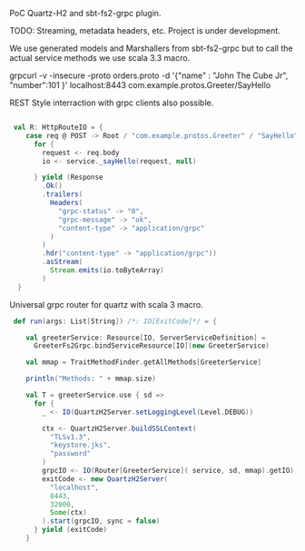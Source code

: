 PoC Quartz-H2 and sbt-fs2-grpc plugin.

TODO:
Streaming, metadata headers, etc.
Project is under development.

We use generated models and Marshallers from sbt-fs2-grpc but to call the actual service methods we use scala 3.3 macro.

grpcurl -v -insecure -proto orders.proto -d '{"name" : "John The Cube Jr", "number":101 }' localhost:8443 com.example.protos.Greeter/SayHello

REST Style interraction with grpc clients also possible.

```scala

 val R: HttpRouteIO = {
    case req @ POST -> Root / "com.example.protos.Greeter" / "SayHello" =>
      for {
        request <- req.body
        io <- service._sayHello(request, null)

      } yield (Response
        .Ok()
        .trailers(
          Headers(
            "grpc-status" -> "0",
            "grpc-message" -> "ok",
            "content-type" -> "application/grpc"
          )
        )
        .hdr("content-type" -> "application/grpc"))
        .asStream(
          Stream.emits(io.toByteArray)
        )
  }

```

Universal grpc router for quartz with scala 3 macro.

```scala
 def run(args: List[String]) /*: IO[ExitCode]*/ = {

    val greeterService: Resource[IO, ServerServiceDefinition] =
      GreeterFs2Grpc.bindServiceResource[IO](new GreeterService)

    val mmap = TraitMethodFinder.getAllMethods[GreeterService]

    println("Methods: " + mmap.size)

    val T = greeterService.use { sd =>
      for {
        _ <- IO(QuartzH2Server.setLoggingLevel(Level.DEBUG))

        ctx <- QuartzH2Server.buildSSLContext(
          "TLSv1.3",
          "keystore.jks",
          "password"
        )
        grpcIO <- IO(Router[GreeterService]( service, sd, mmap).getIO)
        exitCode <- new QuartzH2Server(
          "localhost",
          8443,
          32000,
          Some(ctx)
        ).start(grpcIO, sync = false)
      } yield (exitCode)
    }

```





